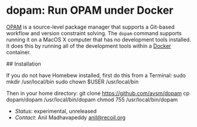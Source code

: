 dopam: Run OPAM under Docker
============================

[OPAM](https://opam.ocaml.org) is a source-level package manager that
supports a Git-based workflow and version constraint solving.  The `dopam`
command supports running it on a MacOS X computer that has no development
tools installed.  It does this by running all of the development tools
within a [Docker](http://docker.com) container.

## Installation

If you do not have Homebew installed, first do this from a Terminal:
    sudo mkdir /usr/local/bin
    sudo chown $USER /usr/local/bin

Then in your home directory:
    git clone https://github.com/avsm/dopam
    cp dopam/dopam /usr/local/bin/dopam
    chmod 755 /usr/local/bin/dopam
    
- *Status*: experimental, unreleased
- *Contact*: Anil Madhavapeddy <anil@recoil.org>
